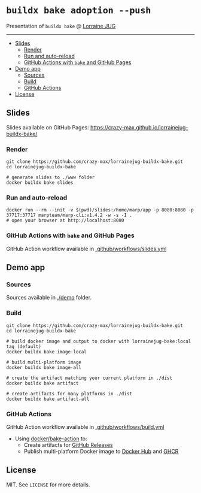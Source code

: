 # `buildx bake adoption --push`

Presentation of `buildx bake` @ [Lorraine JUG](https://lorrainejug.github.io/annonce/2021/11/18/docker-buildx.html)

___

* [Slides](#slides)
  * [Render](#render)
  * [Run and auto-reload](#run-and-auto-reload)
  * [GitHub Actions with `bake` and GitHub Pages](#github-actions-with-bake-and-github-pages)
* [Demo app](#demo-app)
  * [Sources](#sources)
  * [Build](#build)
  * [GitHub Actions](#github-actions)
* [License](#license)

## Slides

Slides available on GitHub Pages: https://crazy-max.github.io/lorrainejug-buildx-bake/

### Render

```shell
git clone https://github.com/crazy-max/lorrainejug-buildx-bake.git
cd lorrainejug-buildx-bake

# generate slides to ./www folder
docker buildx bake slides
```

### Run and auto-reload

```shell
docker run --rm --init -v $(pwd)/slides:/home/marp/app -p 8080:8080 -p 37717:37717 marpteam/marp-cli:v1.4.2 -w -s -I .
# open your browser at http://localhost:8080
```

### GitHub Actions with `bake` and GitHub Pages

GitHub Action workflow available in [.github/workflows/slides.yml](.github/workflows/slides.yml)

## Demo app

### Sources

Sources available in [./demo](demo) folder.

### Build

```shell
git clone https://github.com/crazy-max/lorrainejug-buildx-bake.git
cd lorrainejug-buildx-bake

# build docker image and output to docker with lorrainejug-bake:local tag (default)
docker buildx bake image-local

# build multi-platform image
docker buildx bake image-all

# create the artifact matching your current platform in ./dist
docker buildx bake artifact

# create artifacts for many platforms in ./dist
docker buildx bake artifact-all
```

### GitHub Actions

GitHub Action workflow available in [.github/workflows/build.yml](.github/workflows/build.yml)

* Using [docker/bake-action](https://github.com/docker/bake-action) to:
  * Create artifacts for [GitHub Releases](https://github.com/crazy-max/lorrainejug-buildx-bake/releases)
  * Publish multi-platform Docker image to [Docker Hub](https://hub.docker.com/r/crazymax/lorrainejug-buildx-bake/tags?page=1&ordering=last_updated) and [GHCR](https://github.com/users/crazy-max/packages/container/package/lorrainejug-buildx-bake)

## License

MIT. See `LICENSE` for more details.
